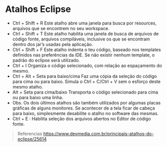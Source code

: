 # Atalhos Eclipse

 - Ctrl + Shift + R
Este atalho abre uma janela para busca por resources, arquivos que se encontrem no seu workspace.
 - Ctrl + Shift + T
Este atalho habilita uma janela de busca de arquivos de código fonte, arquivos compiláveis, inclusive os que se encontram dentro dos jar’s usadas pela aplicação.
 - Ctrl + Shift + F
Este atalho indenta o teu código, baseado nos templates definidos nas preferências da IDE. Se não existir nenhum template, o padrão do eclipse será utilizado.
 - Ctrl + I
Organiza o código selecionado, com relação ao espaçamento do mesmo. 
 - Ctrl + Alt + Seta para baixo/cima
Faz uma cópia da seleção do código para cima ou para baixo. Simula o Ctrl + C/Ctrl + V sem o esforço deste mesmo atalho.
 - Alt + Seta para cima/baixo
Transporta o código selecionado para cima ou para baixo uma linha.
 - Obs.
Os dois últimos atalhos são também utilizados por algumas placas gráficas de alguns monitores. Se acontecer de a tela ficar de cabeça para baixo, simplesmente desabilite o atalho no software das mesmas.
 - Ctrl + E
: Habilita seleção dos arquivos abertos no Editor de código fonte.

> Referencias https://www.devmedia.com.br/principais-atalhos-do-eclipse/25614